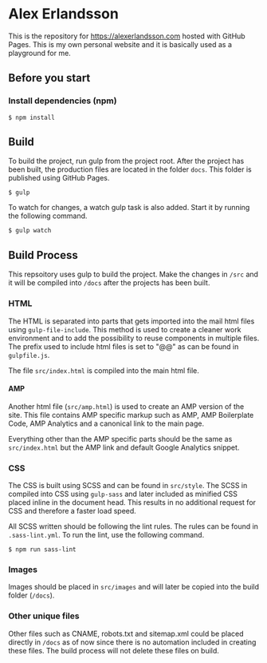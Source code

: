 # Alex Erlandsson

This is the repository for https://alexerlandsson.com hosted with GitHub Pages. This is my own personal website and it is basically used as a playground for me.

## Before you start

### Install dependencies (npm)

```shell
$ npm install
```

## Build

To build the project, run gulp from the project root. After the project has been built, the production files are located in the folder `docs`. This folder is published using GitHub Pages.

```shell
$ gulp
```

To watch for changes, a watch gulp task is also added. Start it by running the following command.

```shell
$ gulp watch
```

## Build Process

This repsoitory uses gulp to build the project. Make the changes in `/src` and it will be compiled into `/docs` after the projects has been built.

### HTML

The HTML is separated into parts that gets imported into the mail html files using `gulp-file-include`. This method is used to create a cleaner work environment and to add the possibility to reuse components in multiple files. The prefix used to include html files is set to "@@" as can be found in `gulpfile.js`.

The file `src/index.html` is compiled into the main html file.

#### AMP

Another html file (`src/amp.html`) is used to create an AMP version of the site. This file contains AMP specific markup such as AMP, AMP Boilerplate Code, AMP Analytics and a canonical link to the main page.

Everything other than the AMP specific parts should be the same as `src/index.html` but the AMP link and default Google Analytics snippet.

### CSS

The CSS is built using SCSS and can be found in `src/style`. The SCSS in compiled into CSS using `gulp-sass` and later included as minified CSS placed inline in the document head. This results in no additional request for CSS and therefore a faster load speed.

All SCSS written should be following the lint rules. The rules can be found in `.sass-lint.yml`. To run the lint, use the following command.

```shell
$ npm run sass-lint
```

### Images

Images should be placed in `src/images` and will later be copied into the build folder (`/docs`).

### Other unique files

Other files such as CNAME, robots.txt and sitemap.xml could be placed directly in `/docs` as of now since there is no automation included in creating these files. The build process will not delete these files on build.
